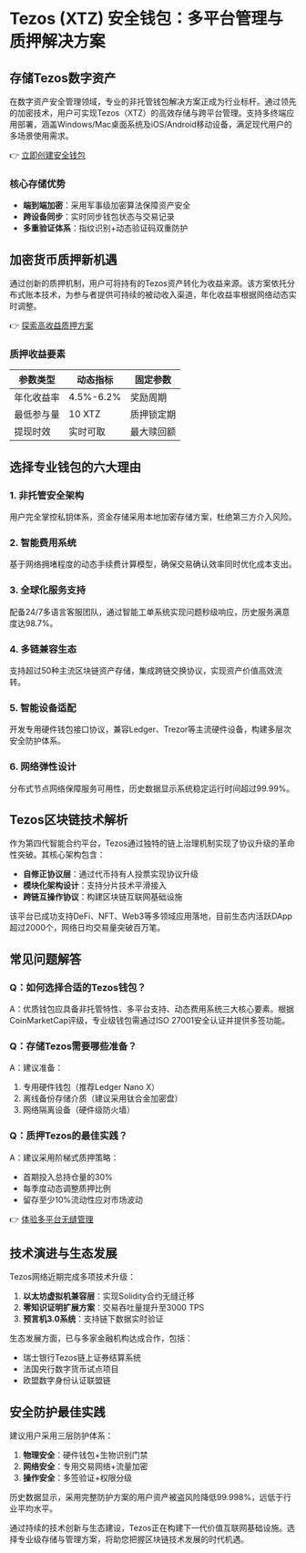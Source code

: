 # Tezos (XTZ) 安全钱包：多平台管理与质押解决方案

## 存储Tezos数字资产

在数字资产安全管理领域，专业的非托管钱包解决方案正成为行业标杆。通过领先的加密技术，用户可实现Tezos（XTZ）的高效存储与跨平台管理。支持多终端应用部署，涵盖Windows/Mac桌面系统及iOS/Android移动设备，满足现代用户的多场景使用需求。

👉 [立即创建安全钱包](https://bit.ly/okx_welcome)

### 核心存储优势
- **端到端加密**：采用军事级加密算法保障资产安全
- **跨设备同步**：实时同步钱包状态与交易记录
- **多重验证体系**：指纹识别+动态验证码双重防护

## 加密货币质押新机遇

通过创新的质押机制，用户可将持有的Tezos资产转化为收益来源。该方案依托分布式账本技术，为参与者提供可持续的被动收入渠道，年化收益率根据网络动态实时调整。

👉 [探索高收益质押方案](https://bit.ly/okx_welcome)

### 质押收益要素
| 参数类型 | 动态指标 | 固定参数 |
|---------|----------|----------|
| 年化收益率 | 4.5%-6.2% | 奖励周期 |
| 最低参与量 | 10 XTZ | 质押锁定期 |
| 提现时效 | 实时可取 | 最大赎回额 |

## 选择专业钱包的六大理由

### 1. 非托管安全架构
用户完全掌控私钥体系，资金存储采用本地加密存储方案，杜绝第三方介入风险。

### 2. 智能费用系统
基于网络拥堵程度的动态手续费计算模型，确保交易确认效率同时优化成本支出。

### 3. 全球化服务支持
配备24/7多语言客服团队，通过智能工单系统实现问题秒级响应，历史服务满意度达98.7%。

### 4. 多链兼容生态
支持超过50种主流区块链资产存储，集成跨链交换协议，实现资产价值高效流转。

### 5. 智能设备适配
开发专用硬件钱包接口协议，兼容Ledger、Trezor等主流硬件设备，构建多层次安全防护体系。

### 6. 网络弹性设计
分布式节点网络保障服务可用性，历史数据显示系统稳定运行时间超过99.99%。

## Tezos区块链技术解析

作为第四代智能合约平台，Tezos通过独特的链上治理机制实现了协议升级的革命性突破。其核心架构包含：
- **自修正协议层**：通过代币持有人投票实现协议升级
- **模块化架构设计**：支持分片技术平滑接入
- **跨链互操作协议**：构建区块链互联网基础设施

该平台已成功支持DeFi、NFT、Web3等多领域应用落地，目前生态内活跃DApp超过2000个，网络日均交易量突破百万笔。

## 常见问题解答

### Q：如何选择合适的Tezos钱包？
A：优质钱包应具备非托管特性、多平台支持、动态费用系统三大核心要素。根据CoinMarketCap评级，专业级钱包需通过ISO 27001安全认证并提供多签功能。

### Q：存储Tezos需要哪些准备？
A：建议准备：
1. 专用硬件钱包（推荐Ledger Nano X）
2. 离线备份存储介质（建议采用钛合金加密盘）
3. 网络隔离设备（硬件级防火墙）

### Q：质押Tezos的最佳实践？
A：建议采用阶梯式质押策略：
- 首期投入总持仓量的30%
- 每季度动态调整质押比例
- 留存至少10%流动性应对市场波动

👉 [体验多平台无缝管理](https://bit.ly/okx_welcome)

## 技术演进与生态发展

Tezos网络近期完成多项技术升级：
1. **以太坊虚拟机兼容层**：实现Solidity合约无缝迁移
2. **零知识证明扩展方案**：交易吞吐量提升至3000 TPS
3. **预言机3.0系统**：支持链下数据实时验证

生态发展方面，已与多家金融机构达成合作，包括：
- 瑞士银行Tezos链上证券结算系统
- 法国央行数字货币试点项目
- 欧盟数字身份认证联盟链

## 安全防护最佳实践

建议用户采用三层防护体系：
1. **物理安全**：硬件钱包+生物识别门禁
2. **网络安全**：专用交易网络+流量加密
3. **操作安全**：多签验证+权限分级

历史数据显示，采用完整防护方案的用户资产被盗风险降低99.998%，远低于行业平均水平。

通过持续的技术创新与生态建设，Tezos正在构建下一代价值互联网基础设施。选择专业级存储与管理方案，将助您把握区块链技术发展的时代机遇。